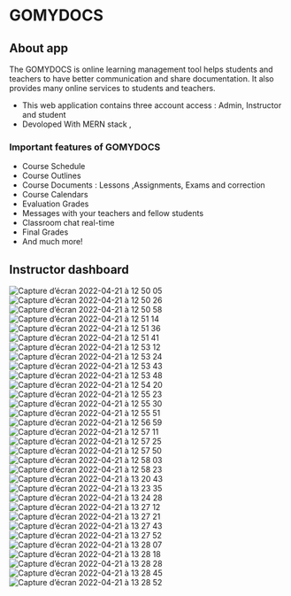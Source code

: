 # GOMYDOCS
## About app

The GOMYDOCS is online learning management tool helps students and teachers to have better communication and share documentation. It also provides many online services to students and teachers.
* This web application contains three account access : Admin, Instructor and student
* Devoloped With MERN stack ,
### Important features of GOMYDOCS
* Course Schedule
* Course Outlines
* Course Documents : Lessons ,Assignments, Exams and correction
* Course Calendars
* Evaluation Grades
* Messages with your teachers and fellow students
* Classroom chat real-time
* Final Grades
* And much more!
 
 ## Instructor dashboard
 
![Capture d’écran 2022-04-21 à 12 50 05](https://user-images.githubusercontent.com/61707024/164479823-0ffc6183-fd6c-4d77-9183-bae0b0f0d1f5.png)
![Capture d’écran 2022-04-21 à 12 50 26](https://user-images.githubusercontent.com/61707024/164479932-0cdf86f2-c295-4ad8-8247-1c39a137890e.png)
![Capture d’écran 2022-04-21 à 12 50 58](https://user-images.githubusercontent.com/61707024/164479935-8fd48ca9-80ff-4b9e-a611-1574e39811d2.png)
![Capture d’écran 2022-04-21 à 12 51 14](https://user-images.githubusercontent.com/61707024/164479940-f2b99001-551f-418b-849b-6323cd9b748e.png)
![Capture d’écran 2022-04-21 à 12 51 36](https://user-images.githubusercontent.com/61707024/164479945-0c132978-fc52-4c76-b074-5c7eeba1d9d5.png)
![Capture d’écran 2022-04-21 à 12 51 41](https://user-images.githubusercontent.com/61707024/164479952-a6846362-1586-4bc6-b710-3b09ef317e5a.png)
![Capture d’écran 2022-04-21 à 12 53 12](https://user-images.githubusercontent.com/61707024/164479986-e6863f96-e6cd-4cf1-adad-b4097f3319d4.png)
![Capture d’écran 2022-04-21 à 12 53 24](https://user-images.githubusercontent.com/61707024/164479994-8b052b79-305c-4116-855d-19ca03b5862c.png)
![Capture d’écran 2022-04-21 à 12 53 43](https://user-images.githubusercontent.com/61707024/164480001-09653b06-a7dd-4e9c-9b3a-e79cc26b5f9b.png)
![Capture d’écran 2022-04-21 à 12 53 48](https://user-images.githubusercontent.com/61707024/164480004-d4e45799-acbc-4002-a3e4-545791ba0d41.png)
![Capture d’écran 2022-04-21 à 12 54 20](https://user-images.githubusercontent.com/61707024/164480010-cc960280-623a-4522-93f4-03cdf8157280.png)
![Capture d’écran 2022-04-21 à 12 55 23](https://user-images.githubusercontent.com/61707024/164480019-ac15aeeb-8833-4fc0-8b0a-aad355e1c099.png)
![Capture d’écran 2022-04-21 à 12 55 30](https://user-images.githubusercontent.com/61707024/164480054-fb9849a8-d305-41da-89b2-7352e38e3fac.png)
![Capture d’écran 2022-04-21 à 12 55 51](https://user-images.githubusercontent.com/61707024/164480066-b77d7a34-3dce-4c0b-bf6b-a66b8c6fd5cb.png)
![Capture d’écran 2022-04-21 à 12 56 59](https://user-images.githubusercontent.com/61707024/164480071-0c0bc895-eeef-49b7-b8e5-f6153cbc9851.png)
![Capture d’écran 2022-04-21 à 12 57 11](https://user-images.githubusercontent.com/61707024/164480078-afdabcc0-8411-4899-a55a-4dae29f58d47.png)
![Capture d’écran 2022-04-21 à 12 57 25](https://user-images.githubusercontent.com/61707024/164480082-5c5a90fb-cef3-4439-bbfd-9cf188ee2486.png)
![Capture d’écran 2022-04-21 à 12 57 50](https://user-images.githubusercontent.com/61707024/164480096-9bb0eeb7-3a35-40e6-9fd7-73980212a5e8.png)
![Capture d’écran 2022-04-21 à 12 58 03](https://user-images.githubusercontent.com/61707024/164480135-dbbae945-d6b6-4f1b-a510-5dcc6c9c9eae.png)
![Capture d’écran 2022-04-21 à 12 58 23](https://user-images.githubusercontent.com/61707024/164480147-55ccb007-992f-4fe5-b71e-f31d1e335dd8.png)
![Capture d’écran 2022-04-21 à 13 20 43](https://user-images.githubusercontent.com/61707024/164480159-e06de3d3-b0f0-44b4-8e35-d4f3779c25d1.png)
![Capture d’écran 2022-04-21 à 13 23 35](https://user-images.githubusercontent.com/61707024/164480168-b7e77f03-8837-4841-a836-a377e7a17027.png)
![Capture d’écran 2022-04-21 à 13 24 28](https://user-images.githubusercontent.com/61707024/164480177-a9860174-38e0-466b-bdd0-74c8caf29013.png)
![Capture d’écran 2022-04-21 à 13 27 12](https://user-images.githubusercontent.com/61707024/164480241-dcfd2ac9-88d9-4364-a9b8-30cb91094c7f.png)
![Capture d’écran 2022-04-21 à 13 27 21](https://user-images.githubusercontent.com/61707024/164480247-7bff30db-f033-474e-b846-ac6064d62495.png)
![Capture d’écran 2022-04-21 à 13 27 43](https://user-images.githubusercontent.com/61707024/164480256-26882e92-3094-4142-8b84-23845afad31a.png)
![Capture d’écran 2022-04-21 à 13 27 52](https://user-images.githubusercontent.com/61707024/164480273-bbef0b5c-f1e7-4470-bfb9-f6a04b791831.png)
![Capture d’écran 2022-04-21 à 13 28 07](https://user-images.githubusercontent.com/61707024/164480281-5c34fa47-0847-4501-947d-69e03c7c245b.png)
![Capture d’écran 2022-04-21 à 13 28 18](https://user-images.githubusercontent.com/61707024/164480289-ddce0473-824b-4345-8470-1070abc2bee6.png)
![Capture d’écran 2022-04-21 à 13 28 28](https://user-images.githubusercontent.com/61707024/164480293-0c0a2c63-2072-497b-8e72-3f0c4d1c3254.png)
![Capture d’écran 2022-04-21 à 13 28 45](https://user-images.githubusercontent.com/61707024/164480304-a5e43ea0-c797-4ebf-9a4d-0d3354a5c1a8.png)
![Capture d’écran 2022-04-21 à 13 28 52](https://user-images.githubusercontent.com/61707024/164480309-2f4d57e2-3818-469c-be4d-22121a0dbf81.png)





